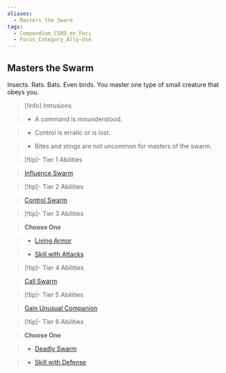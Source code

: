 ```yaml
---
aliases:
  - Masters the Swarm
tags:
  - Compendium_CSRD_en_Foci
  - Focus_Category_Ally-Use
---
```

  
    
## Masters the Swarm    
Insects. Rats. Bats. Even birds. You master one type of small creature that obeys you.    
  
>[!info] Intrusions    
>- A command is misunderstood.    
>- Control is erratic or is lost.    
>- Bites and stings are not uncommon for masters of the swarm.    
  
  
>[!tip]- Tier 1 Abilities    
> [Influence Swarm](Influence-Swarm.md)    
  
  
>[!tip]- Tier 2 Abilities    
> [Control Swarm](Control-Swarm.md)    
  
  
>[!tip]- Tier 3 Abilities    
> **Choose One**    
>- [Living Armor](Living-Armor.md)    
>- [Skill with Attacks](Skill-With-Attacks.md)    
  
  
>[!tip]- Tier 4 Abilities    
> [Call Swarm](Call-Swarm.md)    
  
  
>[!tip]- Tier 5 Abilities    
> [Gain Unusual Companion](Gain-Unusual-Companion.md)    
  
  
>[!tip]- Tier 6 Abilities    
> **Choose One**    
>- [Deadly Swarm](Deadly-Swarm.md)    
>- [Skill with Defense](Skill-With-Defense.md)